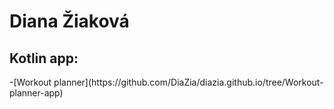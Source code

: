 <h1>Diana Žiaková</h1>

<h2>Kotlin app:</h2>
-[Workout planner](https://github.com/DiaZia/diazia.github.io/tree/Workout-planner-app)
